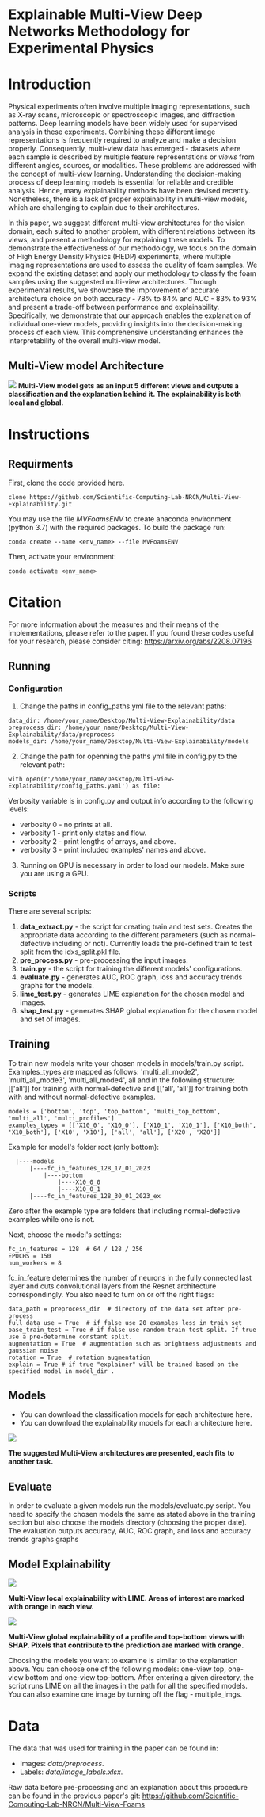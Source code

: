 # Explainable Multi-View Deep Networks Methodology for Experimental Physics


# Introduction
Physical experiments often involve multiple imaging representations, such as X-ray scans, microscopic or spectroscopic images, and diffraction patterns. Deep learning models have been widely used for supervised analysis in these experiments. Combining these different image representations is frequently required to analyze and make a decision properly. Consequently, multi-view data has emerged - datasets where each sample is described by multiple feature representations or _views_ from different angles, sources, or modalities. These problems are addressed with the concept of multi-view learning. Understanding the decision-making process of deep learning models is essential for reliable and credible analysis. Hence, many explainability methods have been devised recently. Nonetheless, there is a lack of proper explainability in multi-view models, which are challenging to explain due to their architectures.

In this paper, we suggest different multi-view architectures for the vision domain, each suited to another problem, with different relations between its views, and present a methodology for explaining these models. To demonstrate the effectiveness of our methodology, we focus on the domain of High Energy Density Physics (HEDP) experiments, where multiple imaging representations are used to assess the quality of foam samples. We expand the existing dataset and apply our methodology to classify the foam samples using the suggested multi-view architectures.
Through experimental results, we showcase the improvement of accurate architecture choice on both accuracy - 78\% to 84\% and AUC - 83\% to 93\% and present a trade-off between performance and explainability. Specifically, we demonstrate that our approach enables the explanation of individual one-view models, providing insights into the decision-making process of each view. This comprehensive understanding enhances the interpretability of the overall multi-view model.
## Multi-View model Architecture  ##
![](images/banner.PNG)
**Multi-View model gets as an input 5 different views and outputs a classification and the explanation behind it. The explainability is both local and global.**


# Instructions
## Requirments
First, clone the code provided here.
```
clone https://github.com/Scientific-Computing-Lab-NRCN/Multi-View-Explainability.git
```
You may use the file *MVFoamsENV* to create anaconda environment (python 3.7) with the required packages. To build the package run:
```
conda create --name <env_name> --file MVFoamsENV
```
Then, activate your environment:
```
conda activate <env_name>
```


# Citation
For more information about the measures and their means of the implementations, please refer to the paper.
If you found these codes useful for your research, please consider citing: https://arxiv.org/abs/2208.07196


## Running
### Configuration
1. Change the paths in config_paths.yml file to the relevant paths:
```
data_dir: /home/your_name/Desktop/Multi-View-Explainability/data
preprocess_dir: /home/your_name/Desktop/Multi-View-Explainability/data/preprocess
models_dir: /home/your_name/Desktop/Multi-View-Explainability/models
```

2. Change the path for openning the paths yml file in config.py to the relevant path:
```
with open(r'/home/your_name/Desktop/Multi-View-Explainability/config_paths.yaml') as file:
```
  Verbosity variable is in config.py and output info according to the following levels:
  * verbosity 0 - no prints at all.
  * verbosity 1 - print only states and flow.
  * verbosity 2 - print lengths of arrays, and above.
  * verbosity 3 - print included examples' names and above.

3. Running on GPU is necessary in order to load our models. Make sure you are using a GPU.

### Scripts
There are several scripts:
1. **data_extract.py** - the script for creating train and test sets. Creates the appropriate data according to the different parameters (such as normal-defective including or not). Currently loads the pre-defined train to test split from the idxs_split.pkl file.
2. **pre_process.py** - pre-processing the input images.
3. **train.py** - the script for training the different models' configurations.
4. **evaluate.py** - generates AUC, ROC graph, loss and accuracy trends graphs for the models.
5. **lime_test.py** - generates LIME explanation for the chosen model and images.
6. **shap_test.py** - generates SHAP global explanation for the chosen model and set of images.


## Training
To train new models write your chosen models in models/train.py script.
Examples_types are mapped as follows: 'multi_all_mode2', 'multi_all_mode3', 'multi_all_mode4', all and in the following structure:
[['all']] for training with normal-defective and [['all', 'all']] for training both with and without normal-defective examples.
```
models = ['bottom', 'top', 'top_bottom', 'multi_top_bottom', 'multi_all', 'multi_profiles']
examples_types = [['X10_0', 'X10_0'], ['X10_1', 'X10_1'], ['X10_both', 'X10_both'], ['X10', 'X10'], ['all', 'all'], ['X20', 'X20']]
```
Example for model's folder root (only bottom):
```
  |----models
      |----fc_in_features_128_17_01_2023
          |----bottom
              |----X10_0_0
              |----X10_0_1
      |----fc_in_features_128_30_01_2023_ex
```
Zero after the example type are folders that including normal-defective examples while one is not.

Next, choose the model's settings:
```
fc_in_features = 128  # 64 / 128 / 256
EPOCHS = 150
num_workers = 8
```
fc_in_feature determines the number of neurons in the fully connected last layer and cuts convolutional layers from the Resnet architecture correspondingly.
You also need to turn on or off the right flags:
```
data_path = preprocess_dir  # directory of the data set after pre-process
full_data_use = True  # if false use 20 examples less in train set
base_train_test = True # if false use random train-test split. If true use a pre-determine constant split.
augmentation = True  # augmentation such as brightness adjustments and gaussian noise
rotation = True  # rotation augmentation
explain = True # if true "explainer" will be trained based on the specified model in model_dir .
```

## Models
* You can download the classification models for each architecture here.
* You can download the explainability models for each architecture here.

![](images/real_arch.PNG)

**The suggested Multi-View architectures are presented, each fits to another task.**

## Evaluate
In order to evaluate a given models run the models/evaluate.py script. You need to specify the chosen models the same as stated above in the training section but also choose the models directory (choosing the proper date).
The evaluation outputs accuracy, AUC, ROC graph, and loss and accuracy trends graphs graphs

## Model Explainability

![](images/attention_LIME.PNG)

**Multi-View local explainability with LIME. Areas of interest are marked with orange in each view.**

![](images/attention_SHAP.PNG)

**Multi-View global explainability of a profile and top-bottom views with SHAP. Pixels that contribute to the prediction are marked with orange.**

Choosing the models you want to examine is similar to the explanation above. You can choose one of the following models: one-view top, one-view bottom and one-view top-bottom. After entering a given directory, the script runs LIME on all the images in the path for all the specified models. You can also examine one image by turning off the flag - multiple_imgs.

# Data
The data that was used for training in the paper can be found in:
  * Images: *data/preprocess*.
  * Labels: *data/image_labels.xlsx*.

Raw data before pre-processing and an explanation about this procedure can be found in the previous paper's git: https://github.com/Scientific-Computing-Lab-NRCN/Multi-View-Foams

